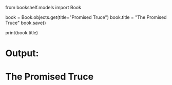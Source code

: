 from bookshelf.models import Book

book = Book.objects.get(title="Promised Truce")
book.title = "The Promised Truce"
book.save()

print(book.title)

# Output:
# The Promised Truce
